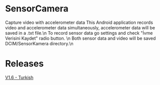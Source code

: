 # SensorCamera
Capture video with accelerometer data
This Android application records video and accelerometer data simultaneously, accelerometer data will be saved in a .txt file.\n
To record sensor data go settings and check "İvme Verisini Kaydet" radio button. \n
Both sensor data and video will be saved DCIM/SensorKamera directory.\n

# Releases
[V1.6 - Turkish](https://)

